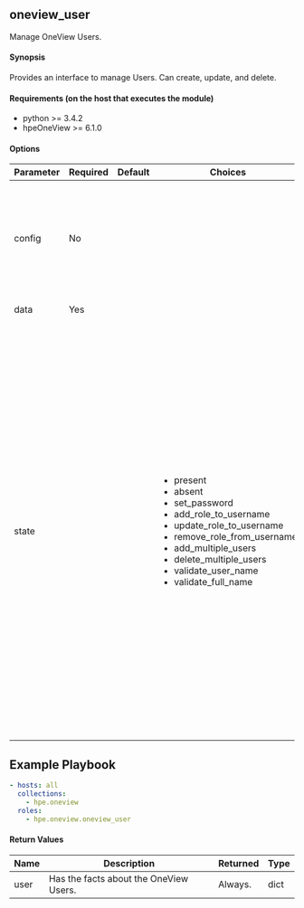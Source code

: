## oneview_user
Manage OneView Users.

#### Synopsis
 Provides an interface to manage Users. Can create, update, and delete.

#### Requirements (on the host that executes the module)
  * python >= 3.4.2
  * hpeOneView >= 6.1.0

#### Options

| Parameter     | Required    | Default  | Choices    | Comments |
| ------------- |-------------| ---------|----------- |--------- |
| config  |   No  |  | |  Path to a .json configuration file containing the OneView client configuration. The configuration file is optional. If the file path is not provided, the configuration will be loaded from environment variables.  |
| data  |   Yes  |  | |  List with the User properties.  |
| state  |   |  | <ul> <li>present</li>  <li>absent</li> <li>set_password</li> <li>add_role_to_username</li> <li>update_role_to_username</li> <li>remove_role_from_username</li> <li>add_multiple_users</li> <li>delete_multiple_users</li> <li>validate_user_name</li> <li>validate_full_name</li> </ul> |  Indicates the desired state for the User. `present` will ensure data properties are compliant with OneView. `absent` will remove the resource from OneView, if it exists. `set_password` will changes the default administrator's password during first-time appliance setup only. `add_role_to_username` will add a given set of roles to an existing user. `update_role_to_username` will replaces a user's roles with a specified set. `remove_role_from_username` will removes a set of roles that are unrestricted by scope from a user. `add_multiple_users` will adds multiple new local users to the appliance and one must have the user create permissions. `delete_multiple_users` will removes multiple users based on query criteria. `validate_username` will validates the existence of a user with the given user name in the appliance. `validate_fullname` will checks for the existence of a user with the specified full name in the appliance. |

## Example Playbook

```yaml
- hosts: all
  collections:
    - hpe.oneview
  roles:
    - hpe.oneview.oneview_user
```

#### Return Values

| Name          | Description  | Returned | Type       |
| ------------- |-------------| ---------|----------- |
| user   | Has the facts about the OneView Users. |  Always. |  dict |
